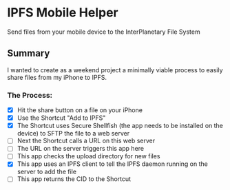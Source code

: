 # IPFS Mobile Helper

Send files from your mobile device to the InterPlanetary File System

## Summary

I wanted to create as a weekend project a minimally viable process to easily share files from my iPhone to IPFS.

### The Process:

- [x] Hit the share button on a file on your iPhone
- [x] Use the Shortcut "Add to IPFS"
- [x] The Shortcut uses Secure Shellfish (the app needs to be installed on the device) to SFTP the file to a web server
- [ ] Next the Shortcut calls a URL on this web server
- [ ] The URL on the server triggers this app here
- [ ] This app checks the upload directory for new files
- [x] This app uses an IPFS client to tell the IPFS daemon running on the server to add the file
- [ ] This app returns the CID to the Shortcut
